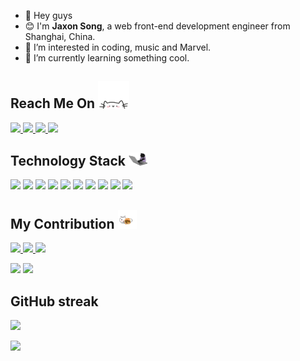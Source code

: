 - 👋 Hey guys
- 😊 I'm **Jaxon Song**, a web front-end development engineer from Shanghai, China.
- 👀 I’m interested in coding, music and Marvel.
- 🌱 I’m currently learning something cool.

<h2 align="start">Reach Me On <img src="images/cat.gif" width="50"></h2>
<p align="start">
  <a href="mailto:song.jaxon@gmail.com" target="_blank">
    <img src="https://img.shields.io/badge/-Email-black?style=flat&logo=gmail"/>
  </a>
  <a href="https://github.com/JaxonSong" target="_blank">
    <img src="https://img.shields.io/badge/-GitHub-black?style=flat&logo=github"/>
  </a>
  <a href="https://www.jaxon.fun" target="_blank">
    <img src="https://img.shields.io/badge/-Blog-F2DBEC?style=flat&logo=blog"/>
  </a>
  <a href="https://mp.weixin.qq.com/s?__biz=Mzg2OTQxNDgxNw==&mid=2247483658&idx=1&sn=27102281cec25fe22a316e2e142928bd&chksm=ce9c23c4f9ebaad2fd488f3aa868419227b65627f3fc31fe0b953e78f7df912ca03299bf7d43#rd" target="_blank">
    <img src="https://img.shields.io/badge/-Wechat Official Accounts-ddd?style=flat&logo=wechat"/>
  </a>
</p>

<h2 align="start">Technology Stack <img src="images/coding.gif" width="30"></h2>
<p align="start">
<img src="https://img.shields.io/badge/-HTML5-E34F26?style=flat&logo=html5&logoColor=white"/>
<img src="https://img.shields.io/badge/-CSS3-1572B6?style=flat&logo=css3"/>
<img src="https://img.shields.io/badge/-JavaScript-333?style=flat&logo=javascript"/>
<img src="https://img.shields.io/badge/-Node.js-333?style=flat&logo=Node.js"/>
<img src="https://img.shields.io/badge/-Vue-333?style=flat&logo=vue.js"/>
<img src="https://img.shields.io/badge/-React-333?style=flat&logo=react"/>
<img src="https://img.shields.io/badge/-Angular-333?style=flat&logoColor=DD1A16&logo=angular"/>
<img src="https://img.shields.io/badge/-Flutter-333?style=flat&logoColor=0091EA&logo=flutter"/>
<img src="https://img.shields.io/badge/-GO-333?style=flat&logo=go"/>
<img src="https://img.shields.io/badge/-MySQL-333?style=flat&logo=mysql"/>
</p>

<h2 align="start">My Contribution <img src="images/contribution.gif" width="30"></h2>
<p align="start">
<a href="https://www.npmjs.com/package/@jaxon_song/image-processor" target="_blank">
  <img src="https://img.shields.io/badge/image_processor-FC7810?style=flat-square&logo=npm"/>
</a>
<a href="https://www.npmjs.com/package/@jaxon_song/image-scaler" target="_blank">
  <img src="https://img.shields.io/badge/image_scaler-FC7810?style=flat-square&logo=npm"/>
</a>
<a href="https://www.npmjs.com/package/@jaxon_song/color-converter" target="_blank">
  <img src="https://img.shields.io/badge/color_converter-FC7810?style=flat-square&logo=npm"/>
</a>
</p>

<p align = "start">
  <img src = "https://github-readme-stats.vercel.app/api?username=JaxonSong&show_icons=true&theme=tokyonight&line_height=27">
  <img src = "https://github-readme-stats.vercel.app/api/top-langs/?username=JaxonSong&theme=radical">
</p>

<p align = "start">
  <h2>GitHub streak</h2>
  <img width="50%" src="https://github-readme-streak-stats.herokuapp.com/?user=JaxonSong&show_icons=true&locale=en&layout=compact&theme=radical&line_height=0" />
</p>

<p align = "start">
 <img src="https://activity-graph.herokuapp.com/graph?username=JaxonSong&theme=redical">
</p>

<!---
JaxonSong/JaxonSong is a ✨ special ✨ repository because its `README.md` (this file) appears on your GitHub profile.
You can click the Preview link to take a look at your changes.
--->
